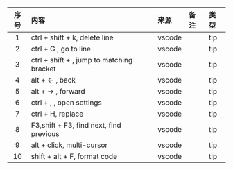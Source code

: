 | 序号  | 内容                                                                                                                                             | 来源       | 备注                                                                                                                                                                       | 类型      |
|:---:|:-------------------|:---------|:-----------------------------------|:--------|
|1| ctrl + shift + k, delete line | vscode | | tip |
|2| ctrl + G , go to line | vscode | | tip |
|3| ctrl + shift + \, jump to matching bracket | vscode | | tip |
|4 | alt + <- , back | vscode | | tip |
|5 | alt + -> , forward | vscode | | tip |
|6 | ctrl + , , open settings | vscode | | tip |
|7| ctrl + H, replace | vscode | | tip |
|8| F3,shift + F3, find next, find previous | vscode | | tip |
|9 | alt + click, multi-cursor | vscode | | tip |
|10 | shift + alt + F, format code | vscode | | tip |